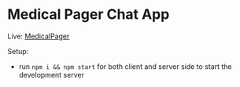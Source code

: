 # Medical Pager Chat App

Live: [MedicalPager](https://medical-pager-zeta.vercel.app/)

Setup:

- run ``npm i && npm start`` for both client and server side to start the development server

